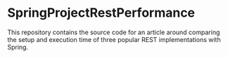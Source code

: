 # SpringProjectRestPerformance
This repository contains the source code for an article around comparing the setup and execution time of three popular REST implementations with Spring.
